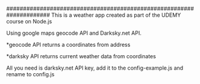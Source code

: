 #####################################################################
This is a weather app created as part of the UDEMY course on Node.js

Using google maps geocode API and Darksky.net API.

*geocode API returns a coordinates from address

*darksky API returns current weather data from coordinates


All you need is darksky.net API key, add it to the config-example.js and rename to config.js
